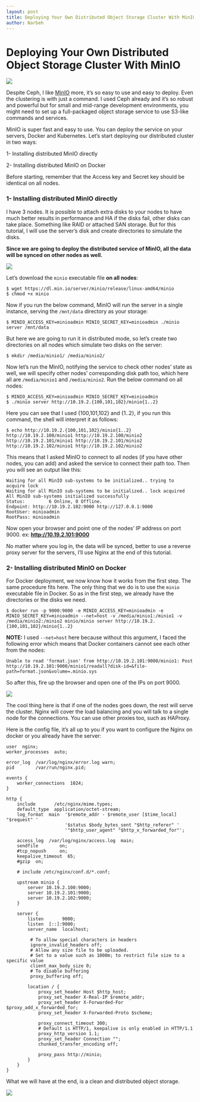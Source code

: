 ```yaml
---
layout: post
title: Deploying Your Own Distributed Object Storage Cluster With MinIO
author: Narbeh
---
```


# Deploying Your Own Distributed Object Storage Cluster With MinIO

![](minio_logo.jpeg)

Despite Ceph, I like [MinIO](https://min.io/) more, it’s so easy to use and easy to deploy. Even the clustering is  with just a command. I used Ceph already and it’s so robust and powerful but for small and mid-range development environments, you might need to set up a full-packaged object storage service to use S3-like commands  and services.

MinIO is super fast and easy to use. You can deploy the service on your servers, Docker and Kubernetes. Let’s  start deploying our distributed cluster in two ways:

1- Installing distributed MinIO directly

2- Installing distributed MinIO on Docker

Before starting, remember that the Access key and Secret key should be identical on all nodes.



### 1- Installing distributed MinIO directly

I have 3 nodes. It is possible to attach extra disks to your nodes to have much better results in performance  and HA if the disks fail, other disks can take place. Something like  RAID or attached SAN storage. But for this tutorial, I will use the  server’s disk and create directories to simulate the disks.

**Since we are going to deploy the distributed service of MinIO, all the data will be synced on other nodes as well.** 

![](minio-arch.png)

Let’s download the `minio` executable file **on all nodes**:

```
$ wget https://dl.min.io/server/minio/release/linux-amd64/minio
$ chmod +x minio
```

Now if you run the below command, MinIO will run the server in a single instance, serving the `/mnt/data` directory as your storage:

```
$ MINIO_ACCESS_KEY=minioadmin MINIO_SECRET_KEY=minioadmin ./minio server /mnt/data
```

But here we are going to run it in  distributed mode, so let’s create two directories on all nodes which  simulate two disks on the server:

```
$ mkdir /media/minio1/ /media/minio2/
```

Now let’s run the MinIO, notifying the  service to check other nodes’ state as well, we will specify other  nodes’ corresponding disk path too, which here all are `/media/minio1` and `/media/minio2`. Run the below command on all nodes:

```
$ MINIO_ACCESS_KEY=minioadmin MINIO_SECRET_KEY=minioadmin
$ ./minio server http://10.19.2.{100,101,102}/minio{1..2}
```

Here you can see that I used {100,101,102} and {1..2}, if you run this command, the shell will interpret it as follows:

```
$ echo http://10.19.2.{100,101,102}/minio{1..2}
http://10.19.2.100/minio1 http://10.19.2.100/minio2 http://10.19.2.101/minio1 http://10.19.2.101/minio2 http://10.19.2.102/minio1 http://10.19.2.102/minio2
```

This means that I asked MinIO to connect to all nodes (if you have other nodes, you can add) and asked the  service to connect their path too. Then you will see an output like  this:

```
Waiting for all MinIO sub-systems to be initialized.. trying to acquire lock
Waiting for all MinIO sub-systems to be initialized.. lock acquired
All MinIO sub-systems initialized successfully
Status:         6 Online, 0 Offline. 
Endpoint: http://10.19.2.102:9000 http://127.0.0.1:9000           
RootUser: minioadmin 
RootPass: minioadmin
```

Now open your browser and point one of the nodes’ IP address on port 9000. ex: **http://10.19.2.101:9000**

No matter where you log in, the data  will be synced, better to use a reverse proxy server for the servers,  I’ll use Nginx at the end of this tutorial.



### 2- Installing distributed MinIO on Docker

For Docker deployment, we now know how  it works from the first step. The same procedure fits here. The only  thing that we do is to use the `minio` executable file in Docker. So as in the first step, we already have the directories or the disks we need.

```
$ docker run -p 9000:9000 -e MINIO_ACCESS_KEY=minioadmin -e MINIO_SECRET_KEY=minioadmin --net=host -v /media/minio1:/minio1 -v /media/minio2:/minio2 minio/minio server http://10.19.2.{100,101,102}/minio{1..2}
```

**NOTE:** I used `--net=host` here because without this argument, I faced the following error which  means that Docker containers cannot see each other from the nodes:

```
Unable to read 'format.json' from http://10.19.2.101:9000/minio1: Post http://10.19.2.101:9000/minio1/readall?disk-id=&file-path=format.json&volume=.minio.sys
```

So after this, fire up the browser and open one of the IPs on port 9000.

![](minio-instances-load-balanced.png)

The cool thing here is that if one of  the nodes goes down, the rest will serve the cluster. Nginx will cover  the load balancing and you will talk to a single node for the  connections. You can use other proxies too, such as HAProxy.

Here is the config file, it’s all up to you if you want to configure the Nginx on docker or you already have the server:

```
user  nginx;
worker_processes  auto;

error_log  /var/log/nginx/error.log warn;
pid        /var/run/nginx.pid;

events {
    worker_connections  1024;
}

http {
    include       /etc/nginx/mime.types;
    default_type  application/octet-stream;
    log_format  main  '$remote_addr - $remote_user [$time_local] "$request" '
                      '$status $body_bytes_sent "$http_referer" '
                      '"$http_user_agent" "$http_x_forwarded_for"';

    access_log  /var/log/nginx/access.log  main;
    sendfile        on;
    #tcp_nopush     on;
    keepalive_timeout  65;
    #gzip  on;

    # include /etc/nginx/conf.d/*.conf;

    upstream minio {
        server 10.19.2.100:9000;
        server 10.19.2.101:9000;
        server 10.19.2.102:9000;
    }

    server {
        listen       9000;
        listen  [::]:9000;
        server_name  localhost;

         # To allow special characters in headers
         ignore_invalid_headers off;
         # Allow any size file to be uploaded.
         # Set to a value such as 1000m; to restrict file size to a specific value
         client_max_body_size 0;
         # To disable buffering
         proxy_buffering off;

        location / {
            proxy_set_header Host $http_host;
            proxy_set_header X-Real-IP $remote_addr;
            proxy_set_header X-Forwarded-For $proxy_add_x_forwarded_for;
            proxy_set_header X-Forwarded-Proto $scheme;

            proxy_connect_timeout 300;
            # Default is HTTP/1, keepalive is only enabled in HTTP/1.1
            proxy_http_version 1.1;
            proxy_set_header Connection "";
            chunked_transfer_encoding off;

            proxy_pass http://minio;
        }
    }
}
```

What we will have at the end, is a clean and distributed object storage.

![](minio-web.png)
